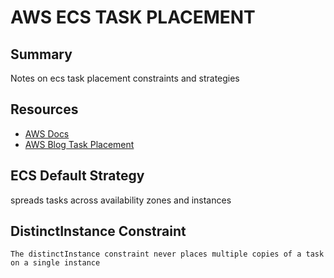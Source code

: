# AWS ECS TASK PLACEMENT

## Summary
Notes on ecs task placement constraints and strategies

## Resources
- [AWS Docs](https://docs.aws.amazon.com/AmazonECS/latest/developerguide/task-placement.html)
- [AWS Blog Task Placement](https://aws.amazon.com/blogs/compute/amazon-ecs-task-placement/)

## ECS Default Strategy
spreads tasks across availability zones and instances

## DistinctInstance Constraint
`The distinctInstance constraint never places multiple copies of a task on a single instance`
